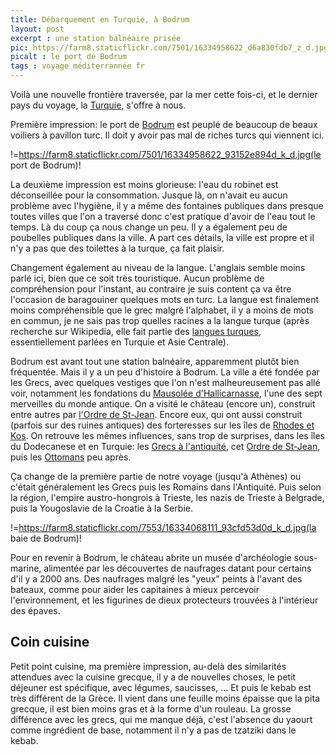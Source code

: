 ```yaml
---
title: Débarquement en Turquie, à Bodrum
layout: post
excerpt : une station balnéaire prisée
pic: https://farm8.staticflickr.com/7501/16334958622_d6a830fdb7_z_d.jpg
picalt : le port de Bodrum
tags : voyage méditerrannée fr
---
```


Voilà une nouvelle frontière traversée, par la mer cette fois-ci, et le dernier pays du voyage, la [Turquie], s'offre à nous.

Première impression: le port de [Bodrum] est peuplé de beaucoup de beaux voiliers à pavillon turc. Il doit y avoir pas mal de riches turcs qui viennent ici.

!=https://farm8.staticflickr.com/7501/16334958622_93152e894d_k_d.jpg(le port de Bodrum)!

La deuxième impression est moins glorieuse: l'eau du robinet est déconseillée pour la consommation. Jusque là, on n'avait eu aucun problème avec l'hygiène, il y a même des fontaines publiques dans presque toutes villes que l'on a traversé donc c'est pratique d'avoir de l'eau tout le temps.
Là du coup ça nous change un peu. Il y a également peu de poubelles publiques dans la ville. A part ces détails, la ville est propre et il n'y a pas que des toilettes à la turque, ça fait plaisir.

Changement également au niveau de la langue. L'anglais semble moins parlé ici, bien que ce soit très touristique. Aucun problème de compréhension pour l'instant, au contraire je suis content ça va être l'occasion de baragouiner quelques mots en turc. La langue est finalement moins compréhensible que le grec malgré l'alphabet, il y a moins de mots en commun, je ne sais pas trop quelles racines a la langue turque (après recherche sur Wikipedia, elle fait partie des [langues turques][lang-turc], essentiellement parlées en Turquie et Asie Centrale).

Bodrum est avant tout une station balnéaire, apparemment plutôt bien fréquentée. Mais il y a un peu d'histoire à Bodrum. La ville a été fondée par les Grecs, avec quelques vestiges que l'on n'est malheureusement pas allé voir, notamment les fondations du [Mausolée d'Hallicarnasse][mausole], l'une des sept merveilles du monde antique.
On a visité le château (encore un), construit entre autres par [l'Ordre de St-Jean][ordre]. Encore eux, qui ont aussi construit (parfois sur des ruines antiques) des forteresses sur les îles de [Rhodes et Kos][rhodes-kos]. On retrouve les mêmes influences, sans trop de surprises, dans les îles du Dodecanese et en Turquie: les [Grecs à l'antiquité][grece-antique], cet [Ordre de St-Jean][ordre], puis les [Ottomans][ottoman] peu après.

Ça change de la première partie de notre voyage (jusqu'à Athènes) ou c'était généralement les Grecs puis les Romains dans l'Antiquité. Puis selon la région, l'empire austro-hongrois à Trieste, les nazis de Trieste à Belgrade, puis la Yougoslavie de la Croatie à la Serbie. 

!=https://farm8.staticflickr.com/7553/16334068111_93cfd53d0d_k_d.jpg(la baie de Bodrum)!

Pour en revenir à Bodrum, le château abrite un musée d'archéologie sous-marine, alimentée par les découvertes de naufrages datant pour certains d'il y a 2000 ans. Des naufrages malgré les "yeux" peints à l'avant des bateaux, comme pour aider les capitaines à mieux percevoir l'environnement, et les figurines de dieux protecteurs trouvées à l'intérieur des épaves.

## Coin cuisine

Petit point cuisine, ma première impression, au-delà des similarités attendues avec la cuisine grecque, il y a de nouvelles choses, le petit déjeuner est spécifique, avec légumes, saucisses, ... Et puis le kebab est très différent de la Grèce. Il vient dans une feuille moins épaisse que la pita grecque, il est bien moins gras et à la forme d'un rouleau. La grosse différence avec les grecs, qui me manque déjà, c'est l'absence du yaourt comme ingrédient de base, notamment il n'y a pas de tzatziki dans le kebab.

[Turquie]: http://fr.wikipedia.org/wiki/Turquie "Pays de 77 millions d'habitants, situé à la frontière entre Europe et Asie"
[Bodrum]: http://fr.wikipedia.org/wiki/Bodrum "Fondée sous le nom d'Halicarnasse par les Grecs, la ville est désormais une station balnéaire populaire, de 90 000 habitants l'hiver et plusieurs centaines de milliers l'été"
[lang-turc]: http://fr.wikipedia.org/wiki/Langues_turques "Ensemble de langues parlées dans des régions éparpillées de l'Eurasie. Rassemblent le Turc, l'Azéri, l'Ouzbek, le Kazakh ..."
[ordre]: http://fr.wikipedia.org/wiki/Ordre_de_Saint-Jean_de_J%C3%A9rusalem "l'ordre date du XII ème siècle et à l'origine oeuvrait à la construction d'hôpitaux, d'où son nom parfois utilisé d'ordre hospitalier"
[rhodes-kos]: http://vpmalley.github.io/2015/01/27/grece-rhodes-insulaire.html "voir le précédent article"
[grece-antique]: fr.wikipedia.org/wiki/Grèce_antique "la civilisation grecque pendant l'Antiquité"
[ottoman]: http://fr.wikipedia.org/wiki/Empire_ottoman "l'Empire Ottoman a occupé principalement l'Anatolie pendant plus de 6 siècles, avec une influence autour de la Méditerranée."
[mausole]: http://fr.wikipedia.org/wiki/Mausol%C3%A9e_d%27Halicarnasse "Le mausolée d'Halicarnasse est le tombeau de Mausole, et connu pour être l'une des merveilles du monde antique"
